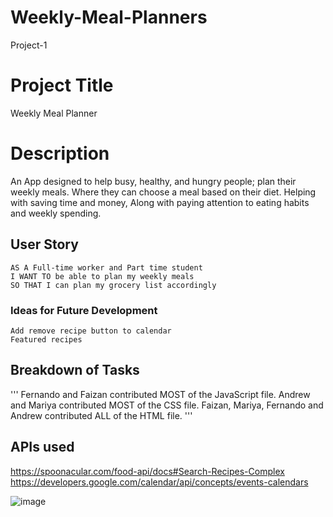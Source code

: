 # Weekly-Meal-Planners
Project-1


# Project Title 
Weekly Meal Planner

# Description 
An App designed to help busy, healthy, and hungry people; plan their weekly meals. 
Where they can choose a meal based on their diet. Helping with saving time and money, 
Along with paying attention to eating habits and weekly spending.

## User Story
```
AS A Full-time worker and Part time student
I WANT TO be able to plan my weekly meals
SO THAT I can plan my grocery list accordingly 
```

### Ideas for Future Development
```
Add remove recipe button to calendar
Featured recipes 
```

## Breakdown of Tasks
'''
Fernando and Faizan contributed MOST of the JavaScript file.
Andrew and Mariya contributed MOST of the CSS file.
Faizan, Mariya, Fernando and Andrew contributed ALL of the HTML file.
'''
## APIs used 

https://spoonacular.com/food-api/docs#Search-Recipes-Complex
https://developers.google.com/calendar/api/concepts/events-calendars

![image](https://user-images.githubusercontent.com/88997322/136865834-9a70cb83-604b-4b83-9b10-c8c3a9d86609.png)
